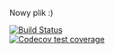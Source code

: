 Nowy plik :)



[![Build Status](
https://travis-ci.com/aleksandramiesiac/testowy.svg?token=DumGUcszEhhGBY72G3oD&branch=maste)](https://travis-ci.com/aleksandramiesiac/testowy)  
[![Codecov test coverage](https://codecov.io/gh/aleksandramiesiac/testowy/branch/master/graph/badge.svg)](https://codecov.io/gh/aleksandramiesiac/testowy?branch=master)

